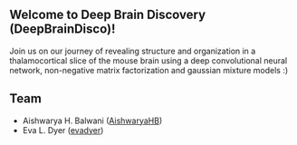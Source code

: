 ## Welcome to Deep Brain Discovery (DeepBrainDisco)!

Join us on our journey of revealing structure and organization in a thalamocortical slice of the mouse brain using a deep convolutional neural network, non-negative matrix factorization and gaussian mixture models :)

## Team
- Aishwarya H. Balwani ([AishwaryaHB](https://github.com/AishwaryaHB))
- Eva L. Dyer ([evadyer](https://github.com/evadyer))
